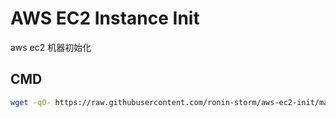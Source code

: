# AWS EC2 Instance Init
aws ec2 机器初始化

## CMD

```bash
wget -qO- https://raw.githubusercontent.com/ronin-storm/aws-ec2-init/main/init.sh | bash
```
